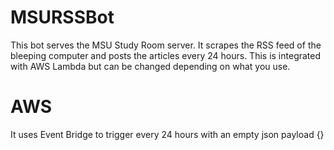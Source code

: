 # MSURSSBot
This bot serves the MSU Study Room server. It scrapes the RSS feed of the bleeping computer and posts the articles every 24 hours. This is integrated with AWS Lambda but can be changed depending on what you use. 

# AWS
It uses Event Bridge to trigger every 24 hours with an empty json payload {}

